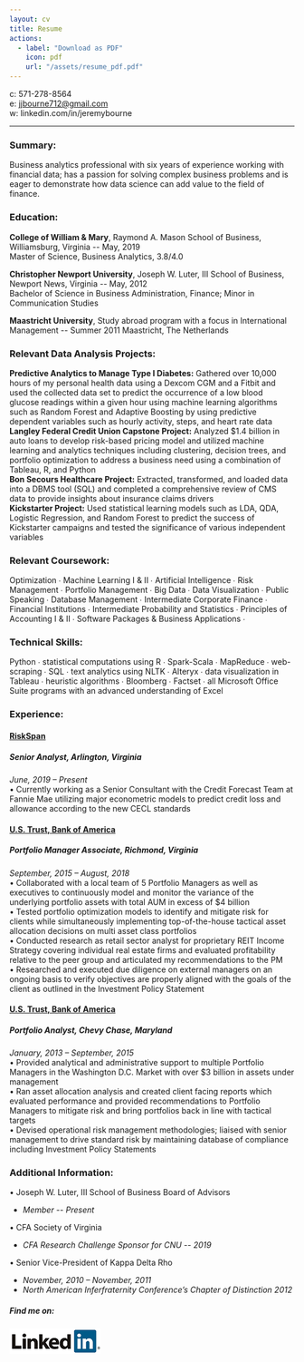 ```yaml
---
layout: cv
title: Resume
actions:
  - label: "Download as PDF"
    icon: pdf
    url: "/assets/resume_pdf.pdf"
---
```



c: 571-278-8564     
e: jjbourne712@gmail.com     
w: linkedin.com/in/jeremybourne  
____________________________________________________________________________

### Summary:
Business analytics professional with six years of experience working with financial data; has a passion for solving complex business problems and is eager to demonstrate how data science can add value to the field of finance. 

### Education:
**College of William & Mary**, Raymond A. Mason School of Business, Williamsburg, Virginia -- May, 2019  
Master of Science, Business Analytics, 3.8/4.0 

**Christopher Newport University**, Joseph W. Luter, III School of Business, Newport News, Virginia -- May, 2012  
Bachelor of Science in Business Administration, Finance; Minor in Communication Studies 

**Maastricht University**, Study abroad program with a focus in International Management -- Summer  2011
Maastricht, The Netherlands

### Relevant Data Analysis Projects:  
**Predictive Analytics to Manage Type I Diabetes:** Gathered over 10,000 hours of my personal health data using a Dexcom CGM and a Fitbit and used the collected data set to predict 
the occurrence of a low blood glucose readings within a given hour using machine learning algorithms such as Random Forest and Adaptive Boosting by using predictive dependent variables 
such as hourly activity, steps, and heart rate data   
**Langley Federal Credit Union Capstone Project:** Analyzed $1.4 billion in auto loans to develop risk-based pricing model and utilized machine learning and analytics techniques 
including clustering, decision trees, and portfolio optimization to address a business need using a combination of Tableau, R, and Python  
**Bon Secours Healthcare Project:** Extracted, transformed, and loaded data into a DBMS tool (SQL) and completed a comprehensive review of CMS data to provide insights about insurance claims drivers  
**Kickstarter Project:** Used statistical learning models such as LDA, QDA, Logistic Regression, and Random Forest to predict the success of Kickstarter campaigns and tested the 
significance of various independent variables

### Relevant Coursework:  
Optimization ∙ Machine Learning I & II ∙ Artificial Intelligence ∙ Risk Management ∙ Portfolio Management ∙ Big Data ∙ Data Visualization ∙ Public Speaking ∙ Database Management ∙ Intermediate Corporate Finance ∙ Financial Institutions ∙ Intermediate Probability and Statistics ∙ Principles of Accounting I & II ∙ Software Packages & Business Applications ∙ 

### Technical Skills:  
Python ∙ statistical computations using R ∙ Spark-Scala ∙ MapReduce ∙ web-scraping ∙ SQL ∙ text analytics using NLTK ∙ Alteryx ∙ data visualization in Tableau ∙ heuristic algorithms ∙ Bloomberg ∙ Factset ∙ all Microsoft Office Suite programs with an advanced understanding of Excel 

### Experience:

#### [RiskSpan](https://riskspan.com/)  
##### **Senior Analyst**, Arlington, Virginia
*June, 2019 – Present*  
•	Currently working as a Senior Consultant with the Credit Forecast Team at Fannie Mae utilizing major econometric models to predict credit loss and allowance according to the new CECL standards

#### [U.S. Trust, Bank of America](https://www.privatebank.bankofamerica.com/solutions/individuals-families/investment-management.html?cm_mmc=GWIM-USTrust-_-Google-PS-_-Investment_Management-_-Brand_Core_Exact_Sitelinks&gclid=EAIaIQobChMIneqhlraR4wIVQ7nACh1MCAs1EAAYASADEgI1nfD_BwE&gclsrc=aw.ds)  
##### **Portfolio Manager Associate**, Richmond, Virginia
*September, 2015 – August, 2018*  
•	Collaborated with a local team of 5 Portfolio Managers as well as executives to continuously model and monitor the variance of the underlying portfolio assets with total AUM in excess of $4 billion  
•	Tested portfolio optimization models to identify and mitigate risk for clients while simultaneously implementing top-of-the-house tactical asset allocation decisions on multi asset class portfolios  
•	Conducted research as retail sector analyst for proprietary REIT Income Strategy covering individual real estate firms and evaluated profitability relative to the peer group and articulated my recommendations to the PM   
•	Researched and executed due diligence on external managers on an ongoing basis to verify objectives are properly aligned with the goals of the client as outlined in the Investment Policy Statement 

#### [U.S. Trust, Bank of America](https://www.privatebank.bankofamerica.com/solutions/individuals-families/investment-management.html?cm_mmc=GWIM-USTrust-_-Google-PS-_-Investment_Management-_-Brand_Core_Exact_Sitelinks&gclid=EAIaIQobChMIneqhlraR4wIVQ7nACh1MCAs1EAAYASADEgI1nfD_BwE&gclsrc=aw.ds)    
##### **Portfolio Analyst**, Chevy Chase, Maryland
*January, 2013 – September, 2015*    
•	Provided analytical and administrative support to multiple Portfolio Managers in the Washington D.C. Market with over $3 billion in assets under management  
•	Ran asset allocation analysis and created client facing reports which evaluated performance and provided recommendations to Portfolio Managers to mitigate risk and bring portfolios back in line with tactical targets  
•	Devised operational risk management methodologies; liaised with senior management to drive standard risk by maintaining database of compliance including Investment Policy Statements

### Additional Information:  

•	Joseph W. Luter, III School of Business Board of Advisors  
  - *Member -- Present*  
  
•	CFA Society of Virginia  
  - *CFA Research Challenge Sponsor for CNU -- 2019*  
  
•	Senior Vice-President of Kappa Delta Rho  
  - *November, 2010 – November, 2011*  
  - *North American Inferfraternity Conference’s Chapter of Distinction 2012*


##### Find me on:  

[![button](/assets/linkedin.png)](https://www.linkedin.com/in/jeremybourne/)